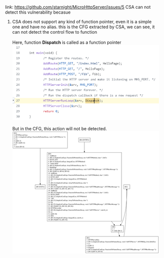 link:  https://github.com/starnight/MicroHttpServer/issues/5
CSA can not detect this vulnerability becasue
1. CSA does not support any kind of function pointer, even it is a simple one and have no alias.
   this is the CFG extracted by CSA, we can see, it can not detect the control flow to function
   <br/><br/>
   Here, function **Dispatch** is called as a function pointer
   ![ ](./first_step.png)<br/><br/>
   But in the CFG, this action will not be detected.
   ![](./graphviz.svg)
